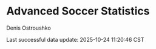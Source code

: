 # Advanced Soccer Statistics
Denis Ostroushko

<!-- gfm -->

Last successful data update: 2025-10-24 11:20:46 CST
